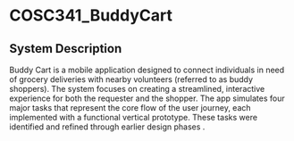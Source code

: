 # COSC341_BuddyCart

## System Description

Buddy Cart is a mobile application designed to connect individuals in need of grocery deliveries with nearby volunteers (referred to as buddy shoppers). The system focuses on creating a streamlined, interactive experience for both the requester and the shopper. The app simulates four  major tasks that represent the core flow of the user journey, each implemented with a functional vertical prototype. These tasks were identified and refined through earlier design phases .
